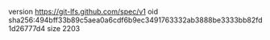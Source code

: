version https://git-lfs.github.com/spec/v1
oid sha256:494bff33b89c5aea0a6cdf6b9ec3491763332ab3888be3333bb82fd1d26777d4
size 2203
